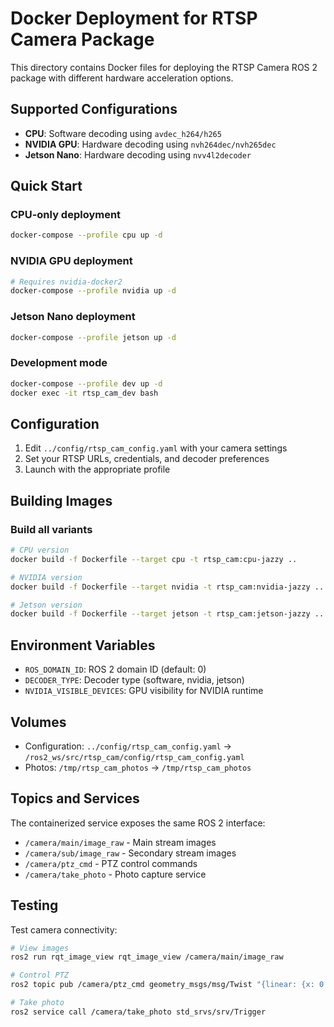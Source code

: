 # Docker Deployment for RTSP Camera Package

This directory contains Docker files for deploying the RTSP Camera ROS 2 package with different hardware acceleration options.

## Supported Configurations

- **CPU**: Software decoding using `avdec_h264/h265`
- **NVIDIA GPU**: Hardware decoding using `nvh264dec/nvh265dec`
- **Jetson Nano**: Hardware decoding using `nvv4l2decoder`

## Quick Start

### CPU-only deployment
```bash
docker-compose --profile cpu up -d
```

### NVIDIA GPU deployment
```bash
# Requires nvidia-docker2
docker-compose --profile nvidia up -d
```

### Jetson Nano deployment
```bash
docker-compose --profile jetson up -d
```

### Development mode
```bash
docker-compose --profile dev up -d
docker exec -it rtsp_cam_dev bash
```

## Configuration

1. Edit `../config/rtsp_cam_config.yaml` with your camera settings
2. Set your RTSP URLs, credentials, and decoder preferences
3. Launch with the appropriate profile

## Building Images

### Build all variants
```bash
# CPU version
docker build -f Dockerfile --target cpu -t rtsp_cam:cpu-jazzy ..

# NVIDIA version
docker build -f Dockerfile --target nvidia -t rtsp_cam:nvidia-jazzy ..

# Jetson version
docker build -f Dockerfile --target jetson -t rtsp_cam:jetson-jazzy ..
```

## Environment Variables

- `ROS_DOMAIN_ID`: ROS 2 domain ID (default: 0)
- `DECODER_TYPE`: Decoder type (software, nvidia, jetson)
- `NVIDIA_VISIBLE_DEVICES`: GPU visibility for NVIDIA runtime

## Volumes

- Configuration: `../config/rtsp_cam_config.yaml` → `/ros2_ws/src/rtsp_cam/config/rtsp_cam_config.yaml`
- Photos: `/tmp/rtsp_cam_photos` → `/tmp/rtsp_cam_photos`

## Topics and Services

The containerized service exposes the same ROS 2 interface:

- `/camera/main/image_raw` - Main stream images
- `/camera/sub/image_raw` - Secondary stream images  
- `/camera/ptz_cmd` - PTZ control commands
- `/camera/take_photo` - Photo capture service

## Testing

Test camera connectivity:
```bash
# View images
ros2 run rqt_image_view rqt_image_view /camera/main/image_raw

# Control PTZ
ros2 topic pub /camera/ptz_cmd geometry_msgs/msg/Twist "{linear: {x: 0.0, y: 0.5, z: 0.0}}"

# Take photo
ros2 service call /camera/take_photo std_srvs/srv/Trigger
```
